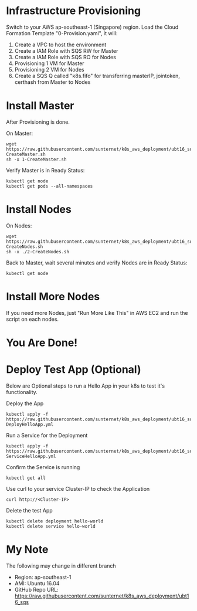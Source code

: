 # Infrastructure Provisioning
Switch to your AWS ap-southeast-1 (Singapore) region. Load the Cloud Formation Template "0-Provision.yaml", it will:
1. Create a VPC to host the environment
2. Create a IAM Role with SQS RW for Master
3. Create a IAM Role with SQS RO for Nodes
4. Provisioning 1 VM for Master
5. Provisioning 2 VM for Nodes
6. Create a SQS Q called "k8s.fifo" for transferring masterIP, jointoken, certhash from Master to Nodes

# Install Master
After Provisioning is done.

On Master:
```
wget https://raw.githubusercontent.com/sunternet/k8s_aws_deployment/ubt16_sqs/1-CreateMaster.sh
sh -x 1-CreateMaster.sh
```
Verify Master is in Ready Status:
```
kubectl get node
kubectl get pods --all-namespaces
```
# Install Nodes
On Nodes:
```
wget https://raw.githubusercontent.com/sunternet/k8s_aws_deployment/ubt16_sqs/2-CreateNodes.sh
sh -x ./2-CreateNodes.sh
```
Back to Master, wait several minutes and verify Nodes are in Ready Status:
```
kubectl get node
```

# Install More Nodes
If you need more Nodes, just "Run More Like This" in AWS EC2 and run the script on each nodes.

# You Are Done!

# Deploy Test App (Optional)
Below are Optional steps to run a Hello App in your k8s to test it's functionality.

Deploy the App
```
kubectl apply -f https://raw.githubusercontent.com/sunternet/k8s_aws_deployment/ubt16_sqs/3-DeployHelloApp.yml
```
Run a Service for the Deployment
```
kubectl apply -f https://raw.githubusercontent.com/sunternet/k8s_aws_deployment/ubt16_sqs/4-ServiceHelloApp.yml
```
Confirm the Service is running
```
kubectl get all
```
Use curl to your service Cluster-IP to check the Application
```
curl http://<Cluster-IP>
```
Delete the test App
```
kubectl delete deployment hello-world
kubectl delete service hello-world
```
# My Note
 The following may change in different branch
 - Region: ap-southeast-1
 -  AMI: Ubuntu 16.04
 -  GitHub Repo URL: https://raw.githubusercontent.com/sunternet/k8s_aws_deployment/ubt16_sqs